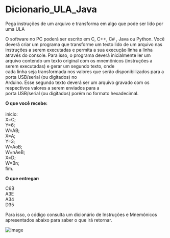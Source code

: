 # Dicionario_ULA_Java
Pega instruções de um arquivo e transforma em algo que pode ser lido por uma ULA

O software no PC poderá ser escrito em C, C++, C# , Java ou Python. 
Você deverá criar um programa que transforme um texto lido de um arquivo nas instruções a serem executadas e 
permita a sua execução linha a linha através do console.  Para isso, o programa deverá inicialmente ler um arquivo 
contendo  um  texto  original  com  os  mnemônicos  (instruções  a  serem  executadas)  e  gerar  um  segundo  texto,  onde  
cada  linha  seja  transformada  nos  valores  que  serão  disponibilizados  para  a  porta  USB/serial  (ou  digitados)  no  
Arduino.  Esse  segundo  texto  deverá  ser  um  arquivo  gravado  com  os  respectivos  valores  a  serem  enviados  para  a  
porta USB/serial (ou digitados) porém no formato hexadecimal. 

<b>O que você recebe:</b> <br>
 <br>
inicio: <br> 
X=C;  <br>
Y=6;  <br>
W=AB;  <br>
X=A;  <br>
Y=3;  <br>
W=AoB;  <br>
W=nAeB;  <br>
X=D;  <br>
W=Bn;  <br>
fim.  <br>
 
 
 <b>O que entregar: </b><br>
 
 C6B <br>
  A3E <br>
  A34 <br>
  D35 <br>
  
  Para isso, o código consulta um dicionário de Instruções e Mnemônicos apresentados abaixo para saber o que irá retornar. 
  
  ![image](https://user-images.githubusercontent.com/82849005/168155389-9833ca21-8233-466a-b118-5ec3e46ebabc.png)

